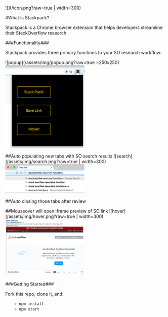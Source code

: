 ![](/icon.png?raw=true | width=300)

#What is Stackpack?

Stackpack is a Chrome browser extension that helps developers streamline their StackOverflow research

###Functionality###

Stackpack provides three primary functions to your SO research workflow:

![popup](/assets/img/popup.png?raw=true =250x250)
<img src="/assets/img/popup.png" width="250">

##Auto populating new tabs with SO search results
![search](/assets/img/search.png?raw=true | width=300)
<img src="/assets/img/search.png" width="250">


##Auto closing those tabs after review

##Mouseover will open iframe preview of SO link
![hover](/assets/img/hover.png?raw=true | width=300)
<img src="/assets/img/hover.png" width="250">


###Getting Started###

Fork this repo, clone it, and:

```js
	> npm install
	> npm start
```


